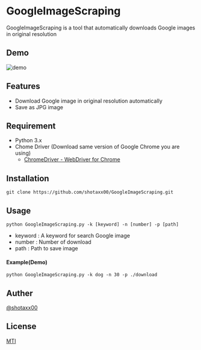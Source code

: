 # GoogleImageScraping

GoogleImageScraping is a tool that automatically downloads Google images in original resolution

## Demo

![demo](https://github.com/shotaxx00/GoogleImageScraping/wiki/images/demo.gif)

## Features

- Download Google image in original resolution automatically
- Save as JPG image

## Requirement

- Python 3.x
- Chome Driver (Download same version of Google Chrome you are using)
  - [ChromeDriver - WebDriver for Chrome](https://chromedriver.chromium.org/)

## Installation

```
git clone https://github.com/shotaxx00/GoogleImageScraping.git
```

## Usage

```
python GoogleImageScraping.py -k [keyword] -n [number] -p [path]
```

- keyword : A keyword for search Google image
- number : Number of download
- path : Path to save image

#### Example(Demo)

```
python GoogleImageScraping.py -k dog -n 30 -p ./download
```

## Auther

[@shotaxx00](https://github.com/shotaxx00/)

## License

[MTI](https://opensource.org/licenses/MIT)
